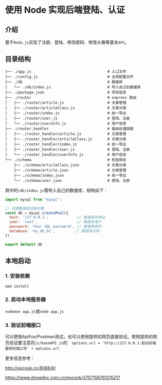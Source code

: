 # 使用 Node 实现后端登陆、认证

## 介绍

基于`Node.js`实现了注册、登陆、修改密码、修改头像等基本`API`。

## 目录结构

```
├── ./app.js								   # 入口文件
├── ./config.js								   # 全局配置文件
├── ./db									   # 数据库
│   └── ./db/index.js						   # 导入自己的数据库 
├── ./package.json							   # 项目信息
├── ./router								   # express 路由
│   ├── ./router/article.js				       # 文章管理
│   ├── ./router/articleClass.js			   # 文章分类
│   ├── ./router/index.js					   # 统一导出
│   ├── ./router/user.js					   # 登陆、注册
│   └── ./router/userInfo.js                   # 用户信息
├── ./router_handler                           # 路由处理函数
│   ├── ./router_handler/article.js		       # 文章管理
│   ├── ./router_handler/articleClass.js	   # 文章分类
│   ├── ./router_handler/index.js			   # 统一导出
│   ├── ./router_handler/user.js			   # 登陆、注册
│   └── ./router_handler/userInfo.js		   # 用户信息
└── ./schema                                   # 校验规则     
    ├── ./schema/articleClass.json             # 文章分类
    ├── ./schema/article.json                  # 文章管理
    ├── ./schema/index.json                    # 统一导出
    └── ./schema/user.json                     # 登陆、注册
```



其中的`/db/index.js`需导入自己的数据库，结构如下：

```js
import mysql from "mysql";

// 创建数据库连接对象
const db = mysql.createPool({
  host: '127.0.0.1',             // 数据库的地址
  user: 'root',               	 // 数据库用户
  password: 'Your SQL password', // 数据库密码
  database: 'my_db_01',         // 数据库名称
})

export default db
```

## 本地启动

### 1. 安装依赖

`npm install`

### 2. 启动本地服务器

`nodemon app.js`或`node app.js`

### 3. 验证前端接口

可以使用ApiFox/Postman测试，也可以使用提供的网页直接验证。使用提供的网页验证要注意将`js/baseAPI.js`的`  options.url = 'http://127.0.0.1:启动后端服务的端口号' + options.url`



更多信息参考：

http://escook.cn:8088/#/

https://www.showdoc.com.cn/escook/3707158761215217

